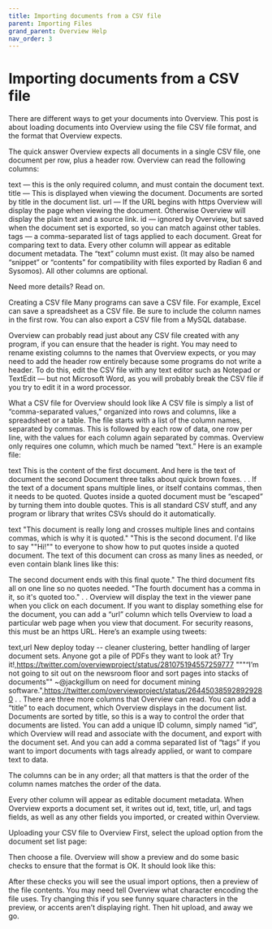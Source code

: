 ```yaml
---
title: Importing documents from a CSV file
parent: Importing Files
grand_parent: Overview Help
nav_order: 3
---
```


# Importing documents from a CSV file

There are different ways to get your documents into Overview. This post is about loading documents into Overview using the file CSV file format, and the format that Overview expects.

The quick answer
Overview expects all documents in a single CSV file, one document per row, plus a header row. Overview can read the following columns:

text — this is the only required column, and must contain the document text.
title — This is displayed when viewing the document. Documents are sorted by title in the document list.
url — If the URL begins with https Overview will display the page when viewing the document. Otherwise Overview will display the plain text and a source link.
id — ignored by Overview, but saved when the document set is exported, so you can match against other tables.
tags — a comma-separated list of tags applied to each document. Great for comparing text to data.
Every other column will appear as editable document metadata.
The “text” column must exist. (It may also be named “snippet” or “contents” for compatibility with files exported by Radian 6 and Sysomos). All other columns are optional.

Need more details? Read on.

Creating a CSV file
Many programs can save a CSV file.  For example, Excel can save a spreadsheet as a CSV file. Be sure to include the column names in the first row. You can also export a CSV file from a MySQL database.

Overview can probably read just about any CSV file created with any program, if you can ensure that the header is right. You may need to rename existing columns to the names that Overview expects, or you may need to add the header row entirely because some programs do not write a header. To do this, edit the CSV file with any text editor such as Notepad or TextEdit — but not Microsoft Word, as you will probably break the CSV file if you try to edit it in a word processor.

What a CSV file for Overview should look like
A CSV file is simply a list of “comma-separated values,” organized into rows and columns, like a spreadsheet or a table. The file starts with a list of the column names, separated by commas. This is followed by each row of data, one row per line, with the values for each column again separated by commas. Overview only requires one column, which much be named “text.” Here is an example file:

text
This is the content of the first document.
And here is the text of document the second
Document three talks about quick brown foxes.
.
.
If the text of a document spans multiple lines, or itself contains commas, then it needs to be quoted. Quotes inside a quoted document must be “escaped” by turning them into double quotes. This is all standard CSV stuff, and any program or library that writes CSVs should do it automatically.

text
"This document is really long and crosses multiple lines and contains
commas, which is why it is quoted."
"This is the second document. I'd like to say ""Hi!"" to everyone
to show how to put quotes inside a quoted document. The text of
this document can cross as many lines as needed, or even contain
blank lines like this:

The second document ends with this final quote."
The third document fits all on one line so no quotes needed.
"The fourth document has a comma in it, so it's quoted too."
.
.
Overview will display the text in the viewer pane when you click on each document. If you want to display something else for the document, you can add a “url” column which tells Overview to load a particular web page when you view that document. For security reasons, this must be an https URL. Here’s an example using tweets:

text,url
New deploy today -- cleaner clustering, better handling of larger document sets. Anyone got a pile of PDFs they want to look at? Try it!,https://twitter.com/overviewproject/status/281075194557259777
"""“I’m not going to sit out on the newsroom floor and sort pages into stacks of documents"" ~@jackgillum on need for document mining software.",https://twitter.com/overviewproject/status/264450385928929280
.
.
There are three more columns that Overview can read. You can add a “title” to each document, which Overview displays in the document list. Documents are sorted by title, so this is a way to control the order that documents are listed.  You can add a unique ID column, simply named “id”, which Overview will read and associate with the document, and export with the document set. And you can add a comma separated list of “tags” if you want to import documents with tags already applied, or want to compare text to data.

The columns can be in any order; all that matters is that the order of the column names matches the order of the data.

Every other column will appear as editable document metadata. When Overview exports a document set, it writes out id, text, title, url, and tags fields, as well as any other fields you imported, or created within Overview.

Uploading your CSV file to Overview
First, select the upload option from the document set list page:



Then choose a file. Overview will show a preview and do some basic checks to ensure that the format is OK. It should look like this:



After these checks you will see the usual import options, then a preview of the file contents. You may need tell Overview what character encoding the file uses. Try changing this if you see funny square characters in the preview, or accents aren’t displaying right. Then hit upload, and away we go.
